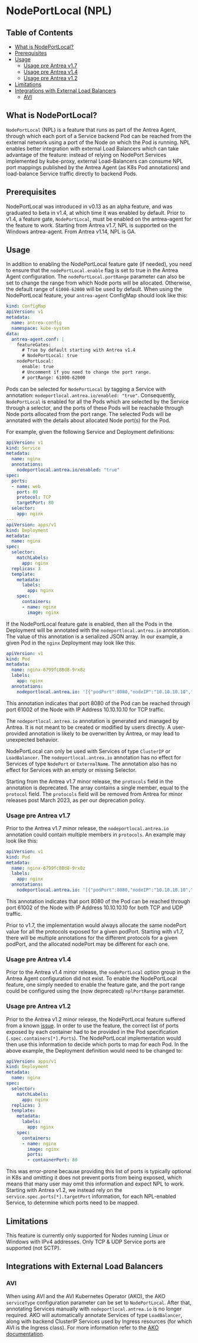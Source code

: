 # NodePortLocal (NPL)

## Table of Contents

<!-- toc -->
- [What is NodePortLocal?](#what-is-nodeportlocal)
- [Prerequisites](#prerequisites)
- [Usage](#usage)
  - [Usage pre Antrea v1.7](#usage-pre-antrea-v17)
  - [Usage pre Antrea v1.4](#usage-pre-antrea-v14)
  - [Usage pre Antrea v1.2](#usage-pre-antrea-v12)
- [Limitations](#limitations)
- [Integrations with External Load Balancers](#integrations-with-external-load-balancers)
  - [AVI](#avi)
<!-- /toc -->

## What is NodePortLocal?

`NodePortLocal` (NPL) is a feature that runs as part of the Antrea Agent,
through which each port of a Service backend Pod can be reached from the
external network using a port of the Node on which the Pod is running. NPL
enables better integration with external Load Balancers which can take advantage
of the feature: instead of relying on NodePort Services implemented by
kube-proxy, external Load-Balancers can consume NPL port mappings published by
the Antrea Agent (as K8s Pod annotations) and load-balance Service traffic
directly to backend Pods.

## Prerequisites

NodePortLocal was introduced in v0.13 as an alpha feature, and was graduated to
beta in v1.4, at which time it was enabled by default. Prior to v1.4, a feature
gate, `NodePortLocal`, must be enabled on the antrea-agent for the feature to
work. Starting from Antrea v1.7, NPL is supported on the Windows antrea-agent.
From Antrea v1.14, NPL is GA.

## Usage

In addition to enabling the NodePortLocal feature gate (if needed), you need to
ensure that the `nodePortLocal.enable` flag is set to true in the Antrea Agent
configuration. The `nodePortLocal.portRange` parameter can also be set to change
the range from which Node ports will be allocated. Otherwise, the default range
of `61000-62000` will be used by default. When using the NodePortLocal feature,
your `antrea-agent` ConfigMap should look like this:

```yaml
kind: ConfigMap
apiVersion: v1
metadata:
  name: antrea-config
  namespace: kube-system
data:
  antrea-agent.conf: |
    featureGates:
      # True by default starting with Antrea v1.4
      # NodePortLocal: true
    nodePortLocal:
      enable: true
      # Uncomment if you need to change the port range.
      # portRange: 61000-62000
```

Pods can be selected for `NodePortLocal` by tagging a Service with annotation:
`nodeportlocal.antrea.io/enabled: "true"`. Consequently, `NodePortLocal` is
enabled for all the Pods which are selected by the Service through a selector,
and the ports of these Pods will be reachable through Node ports allocated from
the port range. The selected Pods will be annotated with the details about
allocated Node port(s) for the Pod.

For example, given the following Service and Deployment definitions:

```yaml
apiVersion: v1
kind: Service
metadata:
  name: nginx
  annotations:
    nodeportlocal.antrea.io/enabled: "true"
spec:
  ports:
  - name: web
    port: 80
    protocol: TCP
    targetPort: 80
  selector:
    app: nginx
---
apiVersion: apps/v1
kind: Deployment
metadata:
  name: nginx
spec:
  selector:
    matchLabels:
      app: nginx
  replicas: 3
  template:
    metadata:
      labels:
        app: nginx
    spec:
      containers:
      - name: nginx
        image: nginx
```

If the NodePortLocal feature gate is enabled, then all the Pods in the
Deployment will be annotated with the `nodeportlocal.antrea.io` annotation. The
value of this annotation is a serialized JSON array. In our example, a given Pod
in the `nginx` Deployment may look like this:

```yaml
apiVersion: v1
kind: Pod
metadata:
  name: nginx-6799fc88d8-9rx8z
  labels:
    app: nginx
  annotations:
    nodeportlocal.antrea.io: '[{"podPort":8080,"nodeIP":"10.10.10.10","nodePort":61002,"protocol":"tcp","protocols":["tcp"]}]'
```

This annotation indicates that port 8080 of the Pod can be reached through port
61002 of the Node with IP Address 10.10.10.10 for TCP traffic.

The `nodeportlocal.antrea.io` annotation is generated and managed by Antrea. It
is not meant to be created or modified by users directly. A user-provided
annotation is likely to be overwritten by Antrea, or may lead to unexpected
behavior.

NodePortLocal can only be used with Services of type `ClusterIP` or
`LoadBalancer`. The `nodeportlocal.antrea.io` annotation has no effect for
Services of type `NodePort` or `ExternalName`. The annotation also has no effect
for Services with an empty or missing Selector.

Starting from the Antrea v1.7 minor release, the `protocols` field in the
annotation is deprecated. The array contains a single member, equal to the
`protocol` field.
The `protocols` field will be removed from Antrea for minor releases post March 2023,
as per our deprecation policy.

### Usage pre Antrea v1.7

Prior to the Antrea v1.7 minor release, the `nodeportlocal.antrea.io` annotation
could contain multiple members in `protocols`.
An example may look like this:

```yaml
apiVersion: v1
kind: Pod
metadata:
  name: nginx-6799fc88d8-9rx8z
  labels:
    app: nginx
  annotations:
    nodeportlocal.antrea.io: '[{"podPort":8080,"nodeIP":"10.10.10.10","nodePort":61002}, "protocols":["tcp","udp"]]'
```

This annotation indicates that port 8080 of the Pod can be reached through port
61002 of the Node with IP Address 10.10.10.10 for both TCP and UDP traffic.

Prior to v1.7, the implementation would always allocate the same nodePort value
for all the protocols exposed for a given podPort.
Starting with v1.7, there will be multiple annotations for the different protocols
for a given podPort, and the allocated nodePort may be different for each one.

### Usage pre Antrea v1.4

Prior to the Antrea v1.4 minor release, the `nodePortLocal` option group in the
Antrea Agent configuration did not exist. To enable the NodePortLocal feature,
one simply needed to enable the feature gate, and the port range could be
configured using the (now deprecated) `nplPortRange` parameter.

### Usage pre Antrea v1.2

Prior to the Antrea v1.2 minor release, the NodePortLocal feature suffered from
a known [issue](https://github.com/antrea-io/antrea/issues/1912). In order to
use the feature, the correct list of ports exposed by each container had to be
provided in the Pod specification (`.spec.containers[*].Ports`). The
NodePortLocal implementation would then use this information to decide which
ports to map for each Pod. In the above example, the Deployment definition would
need to be changed to:

```yaml
apiVersion: apps/v1
kind: Deployment
metadata:
  name: nginx
spec:
  selector:
    matchLabels:
      app: nginx
  replicas: 3
  template:
    metadata:
      labels:
        app: nginx
    spec:
      containers:
      - name: nginx
        image: nginx
        ports:
        - containerPort: 80
```

This was error-prone because providing this list of ports is typically optional
in K8s and omitting it does not prevent ports from being exposed, which means
that many user may omit this information and expect NPL to work. Starting with
Antrea v1.2, we instead rely on the `service.spec.ports[*].targetPort`
information, for each NPL-enabled Service, to determine which ports need to be
mapped.

## Limitations

This feature is currently only supported for Nodes running Linux or Windows
with IPv4 addresses. Only TCP & UDP Service ports are supported (not SCTP).

## Integrations with External Load Balancers

### AVI

When using AVI and the AVI Kubernetes Operator (AKO), the AKO `serviceType`
configuration parameter can be set to `NodePortLocal`. After that, annotating
Services manually with `nodeportlocal.antrea.io` is no longer required. AKO will
automatically annotate Services of type `LoadBalancer`, along with backend
ClusterIP Services used by Ingress resources (for which AVI is the Ingress
class). For more information refer to the [AKO
documentation](https://avinetworks.com/docs/ako/1.5/handling-objects/).
